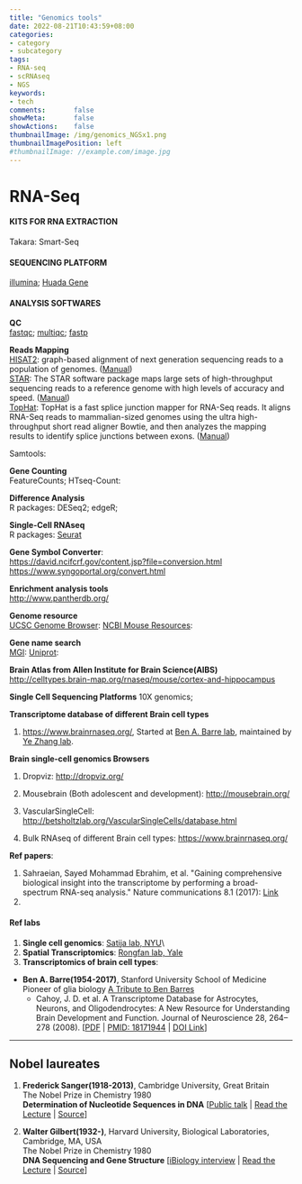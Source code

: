 ```yaml
---
title: "Genomics tools"
date: 2022-08-21T10:43:59+08:00
categories:
- category
- subcategory
tags:
- RNA-seq
- scRNAseq
- NGS
keywords:
- tech
comments:       false
showMeta:       false
showActions:    false
thumbnailImage: /img/genomics_NGSx1.png
thumbnailImagePosition: left
#thumbnailImage: //example.com/image.jpg
---
```


# RNA-Seq

> 

#### KITS FOR RNA EXTRACTION
Takara: Smart-Seq


#### SEQUENCING PLATFORM
[illumina](https://www.illumina.com/);
[Huada Gene](https://www.genomics.cn/sequecplatform.html)



#### ANALYSIS SOFTWARES

**QC**\
[fastqc](https://www.bioinformatics.babraham.ac.uk/projects/fastqc/);
[multiqc](https://multiqc.info/);
[fastp](https://github.com/OpenGene/fastp)



**Reads Mapping**\
[HISAT2](http://daehwankimlab.github.io/hisat2/): graph-based alignment of next generation sequencing reads to a population of genomes. ([Manual](http://daehwankimlab.github.io/hisat2/manual/))\
[STAR](https://github.com/alexdobin/STAR): The STAR software package maps large sets of high-throughput sequencing reads to a reference genome with high levels of accuracy and speed. ([Manual](https://pkueducn-my.sharepoint.com/:b:/g/personal/lijun0705_pku_edu_cn/EWzT0NuF1ANJsMKXYwCwuNYBIRXeIC-AcJ-hx6XSar7Ebw?e=j0P6Rs))\
[TopHat](http://ccb.jhu.edu/software/tophat/index.shtml): TopHat is a fast splice junction mapper for RNA-Seq reads. It aligns RNA-Seq reads to mammalian-sized genomes using the ultra high-throughput short read aligner Bowtie, and then analyzes the mapping results to identify splice junctions between exons. ([Manual](http://ccb.jhu.edu/software/tophat/manual.shtml))



Samtools:


**Gene Counting**\
FeatureCounts;
HTseq-Count:


**Difference Analysis**\
R packages: DESeq2; edgeR;


**Single-Cell RNAseq**\
R packages: [Seurat](https://satijalab.org/seurat/)



**Gene Symbol Converter**:\
https://david.ncifcrf.gov/content.jsp?file=conversion.html
https://www.syngoportal.org/convert.html





**Enrichment analysis tools**\
http://www.pantherdb.org/


**Genome resource**\
[UCSC Genome Browser](http://genome.ucsc.edu/):
[NCBI Mouse Resources](https://www.ncbi.nlm.nih.gov/genome?term=mus%20musculus):


**Gene name search**\
[MGI](http://www.informatics.jax.org/marker/MGI:2685385):
[Uniprot](https://www.uniprot.org/):


**Brain Atlas from Allen Institute for Brain Science(AIBS)**\
http://celltypes.brain-map.org/rnaseq/mouse/cortex-and-hippocampus


**Single Cell Sequencing Platforms**
10X genomics;


**Transcriptome database of different Brain cell types**
1. https://www.brainrnaseq.org/, Started at [Ben A. Barre lab](), maintained by [Ye Zhang lab](http://www.yezhanglab.org/yezhang).


**Brain single-cell genomics Browsers**

1. Dropviz: http://dropviz.org/

2. Mousebrain (Both adolescent and development): http://mousebrain.org/

3. VascularSingleCell: http://betsholtzlab.org/VascularSingleCells/database.html

4. Bulk RNAseq of different Brain cell types: https://www.brainrnaseq.org/





**Ref papers**:

1. Sahraeian, Sayed Mohammad Ebrahim, et al. "Gaining comprehensive biological insight into the transcriptome by performing a broad-spectrum RNA-seq analysis." Nature communications 8.1 (2017): [Link](https://www.nature.com/articles/s41467-017-00050-4)
2. 


#### Ref labs
1. **Single cell genomics**: [Satija lab, NYU](https://satijalab.org/)\
2. **Spatial Transcriptomics**: [Rongfan lab, Yale](https://www.eng.yale.edu/fanlab/Responsive_Fan_lab/index.html)
3. **Transcriptomics of brain cell types**: 
- **Ben A. Barre(1954-2017)**, Stanford University School of Medicine\
    Pioneer of glia biology
    [A Tribute to Ben Barres]()
    - Cahoy, J. D. et al. A Transcriptome Database for Astrocytes, Neurons, and Oligodendrocytes: A New Resource for Understanding Brain Development and Function. Journal of Neuroscience 28, 264–278 (2008). [[PDF](https://pkueducn-my.sharepoint.com/:b:/g/personal/lijun0705_pku_edu_cn/EdtWpOFux75DtCYSoiM3UuUBr-4OU0A1XKl1UBCtVFcWKA?e=o9ZFRu) | [PMID: 18171944](https://pubmed.ncbi.nlm.nih.gov/18171944/) | [DOI Link](https://doi.org/10.1523/jneurosci.4178-07.2008)]


---
## Nobel laureates
1. **Frederick Sanger(1918-2013)**, Cambridge University, Great Britain\
The Nobel Prize in Chemistry 1980\
**Determination of Nucleotide Sequences in DNA**
[[Public talk](https://pkueducn-my.sharepoint.com/:v:/g/personal/lijun0705_pku_edu_cn/ESLmFc2bPj1NiQLr8MynjR8ByJViMi7kZA4tovrSNIpedg?e=4Bclbz) | [Read the Lecture](https://pkueducn-my.sharepoint.com/:b:/g/personal/lijun0705_pku_edu_cn/EZMCejlGVNNGkWrDQA9Ex4sBUyUIoGYRkafoFt2BA7T3SQ?e=Js9jO3) |  [Source](https://www.nobelprize.org/prizes/chemistry/1980/sanger/facts/)]

2. **Walter Gilbert(1932-)**, Harvard University, Biological Laboratories, Cambridge, MA, USA\
The Nobel Prize in Chemistry 1980\
**DNA Sequencing and Gene Structure**
[[iBiology interview]() | [Read the Lecture](https://pkueducn-my.sharepoint.com/:b:/g/personal/lijun0705_pku_edu_cn/ESLasGpogvVMvh4lDoG907IB81_uZWP46kxzSYNsvLox8A?e=pWUlZs) | [Source](https://www.nobelprize.org/prizes/chemistry/1980/gilbert/biographical/)]

